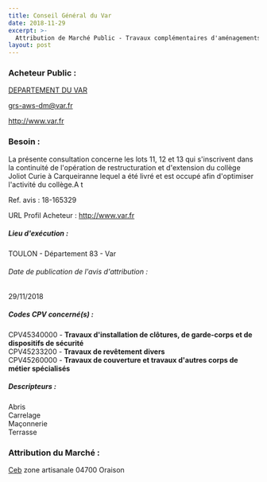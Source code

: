 ```yaml
---
title: Conseil Général du Var
date: 2018-11-29
excerpt: >-
  Attribution de Marché Public - Travaux complémentaires d'aménagements aux travaux de restructuration et extensiondu collège Joliot Curie à Carqueiranne
layout: post
---
```


### Acheteur Public : 
<a href="/acheteur-33/siren-228300018"> DEPARTEMENT DU VAR</a><br/>



grs-aws-dm@var.fr


http://www.var.fr
### Besoin :

La présente consultation concerne les lots 11, 12 et 13 qui s'inscrivent dans la continuité de l'opération de restructuration et d'extension du collège Joliot Curie à Carqueiranne lequel a été livré et est occupé afin d'optimiser l'activité du collège.A t

Ref. avis : 18-165329

URL Profil Acheteur : http://www.var.fr

##### Lieu d'exécution :

TOULON - Département 83 - Var

###### Date de publication de l'avis d'attribution : 
29/11/2018

##### Codes CPV concerné(s) :
CPV45340000 - **Travaux d'installation de clôtures, de garde-corps et de dispositifs de sécurité** <br/>
CPV45233200 - **Travaux de revêtement divers** <br/>
CPV45260000 - **Travaux de couverture et travaux d'autres corps de métier spécialisés** <br/>

##### Descripteurs :
Abris <br/>
Carrelage <br/>
Maçonnerie <br/>
Terrasse <br/>

### Attribution du Marché :
<a href="/entreprise-270/siren-812572147"> Ceb</a>    zone artisanale 04700 Oraison <br/>
